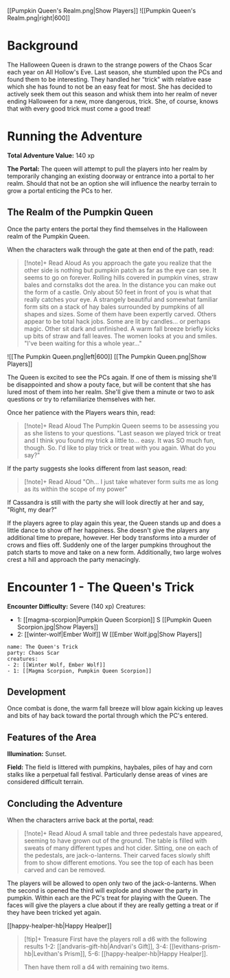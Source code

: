 [[Pumpkin Queen's Realm.png|Show Players]]
![[Pumpkin Queen's Realm.png|right|600]]

# Background 
The Halloween Queen is drawn to the strange powers of the Chaos Scar each year on All Hollow's Eve.  Last season, she stumbled upon the PCs and found them to be interesting.  They handled her "trick" with relative ease which she has found to not be an easy feat for most.  She has decided to actively seek them out this season and whisk them into her realm of never ending Halloween for a new, more dangerous, trick.  She, of course, knows that with every good trick must come a good treat!

# Running the Adventure
**Total Adventure Value:** 140 xp

**The Portal:** The queen will attempt to pull the players into her realm by temporarily changing an existing doorway or entrance into a portal to her realm. Should that not be an option she will influence the nearby terrain to grow a portal enticing the PCs to her.

## The Realm of the Pumpkin Queen
Once the party enters the portal they find themselves in the Halloween realm of the Pumpkin Queen. 

When the characters walk through the gate at then end of the path, read: 
> [!note]+ Read Aloud
> As you approach the gate you realize that the other side is nothing but pumpkin patch as far as the eye can see.  It seems to go on forever.  Rolling hills covered in pumpkin vines, straw bales and cornstalks dot the area.  In the distance you can make out the form of a castle.  Only about 50 feet in front of you is what that really catches your eye.  A strangely beautiful and somewhat familiar form sits on a stack of hay bales surrounded by pumpkins of all shapes and sizes.   Some of them have been expertly carved.  Others appear to be total hack jobs.  Some are lit by candles... or perhaps magic.  Other sit dark and unfinished.  A warm fall breeze briefly kicks up bits of straw and fall leaves.  The women looks at you and smiles.  "I've been waiting for this a whole year..."

![[The Pumpkin Queen.png|left|600]]
[[The Pumpkin Queen.png|Show Players]]

The Queen is excited to see the PCs again.  If one of them is missing she'll be disappointed and show a pouty face, but will be content that she has lured most of them into her realm.  She'll give them a minute or two to ask questions or try to refamiliarize themselves with her.

Once her patience with the Players wears thin, read: 
> [!note]+ Read Aloud
> The Pumpkin Queen seems to be assessing you as she listens to your questions.  "Last season we played trick or treat and I think you found my trick a little to... easy.  It was SO much fun, though. So.  I'd like to play trick or treat with you again.  What do you say?"

If the party suggests she looks different from last season, read: 
> [!note]+ Read Aloud
> "Oh...  I just take whatever form suits me as long as its within the scope of my power"   

If Cassandra is still with the party she will look directly at her and say, "Right, my dear?"

If the players agree to play again this year, the Queen stands up and does a little dance to show off her happiness.  She doesn't give the players any additional time to prepare, however.   Her body transforms into a murder of crows and flies off. Suddenly one of the larger pumpkins throughout the patch starts to move and take on a new form.  Additionally, two large wolves crest a hill and approach the party menacingly.

# Encounter 1 - The Queen's Trick
**Encounter Difficulty:** Severe (140 xp)
Creatures:
 - 1: [[magma-scorpion|Pumpkin Queen Scorpion]] S [[Pumpkin Queen Scorpion.jpg|Show Players]]
 - 2: [[winter-wolf|Ember Wolf]] W [[Ember Wolf.jpg|Show Players]]

```encounter
name: The Queen's Trick
party: Chaos Scar
creatures:
- 2: [[Winter Wolf, Ember Wolf]]
- 1: [[Magma Scorpion, Pumpkin Queen Scorpion]]
```

## Development 
Once combat is done, the warm fall breeze will blow again kicking up leaves and bits of hay back toward the portal through which the PC's entered.

## Features of the Area 
**Illumination:** Sunset. 

**Field:** The field is littered with pumpkins, haybales, piles of hay and corn stalks like a perpetual fall festival.  Particularly dense areas of vines are considered difficult terrain. 

## Concluding the Adventure
When the characters arrive back at the portal, read:
> [!note]+ Read Aloud
> A small table and three pedestals have appeared, seeming to have grown out of the ground.  The table is filled with sweats of many different types and hot cider.  Sitting, one on each of the pedestals, are jack-o-lanterns.  Their carved faces slowly shift from to show different emotions.  You see the top of each has been carved and can be removed.

The players will be allowed to open only two of the jack-o-lanterns.  When the second is opened the third will explode and shower the party in pumpkin.  Within each are the PC's treat for playing with the Queen.  The faces will give the players a clue about if they are really getting a treat or if they have been tricked yet again.  

[[happy-healper-hb|Happy Healper]]

> [!tip]+ Treasure
> First have the players roll a d6 with the following results 1-2: [[andvaris-gift-hb|Andvari's Gift]], 3-4: [[levithans-prism-hb|Levithan's Prism]], 5-6: [[happy-healper-hb|Happy Healper]].
> 
> Then have them roll a d4 with remaining two items.